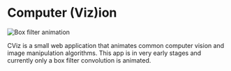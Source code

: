 # Computer (Viz)ion

![Box filter animation](https://i.gyazo.com/0d6785e39d10904567ab5d1f3b148c71.gif)

CViz is a small web application that animates common computer vision and image manipulation algorithms. This app is in very early stages and currently only a box filter convolution is animated.

